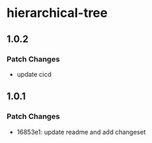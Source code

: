 # hierarchical-tree

## 1.0.2

### Patch Changes

-   update cicd

## 1.0.1

### Patch Changes

-   16853e1: update readme and add changeset
